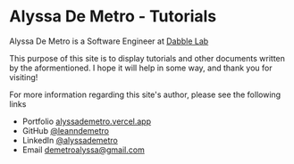 # Alyssa De Metro - Tutorials

Alyssa De Metro is a Software Engineer at [Dabble Lab](https://dabblelab.com/)

This purpose of this site is to display tutorials and other documents written by the aformentioned. I hope it will help in some way, and thank you for visiting!

For more information regarding this site's author, please see the following links

- Portfolio [alyssademetro.vercel.app](https://alyssademetro.vercel.app)
- GitHub [@leanndemetro](https://github.com/leanndemetro)
- LinkedIn [@alyssademetro](https://linkedin.com/alyssademetro)
- Email [demetroalyssa@gmail.com](mailto:alyssademetro@gmail.com)